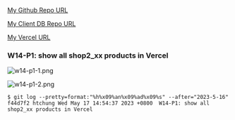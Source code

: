 [My Github Repo URL](https://github.com/Daineair/1112-2A-db-demo-410410228)
 
[My Client DB Repo URL](https://github.com/Daineair/1112-client-db_28.git)
 
[My Vercel URL](https://1112-client-db-28.vercel.app/)
 
### W14-P1: show all shop2_xx products in Vercel
 
![w14-p1-1.png](https://jiewhttktusvivcyqnki.supabase.co/storage/v1/object/public/demo_28/md_28_img/w14-p1-1.png?t=2023-05-17T09%3A36%3A45.785Z)
 
![w14-p1-2.png](https://jiewhttktusvivcyqnki.supabase.co/storage/v1/object/public/demo_28/md_28_img/w14-p1-2.png?t=2023-05-17T09%3A42%3A03.759Z)
 
```
$ git log --pretty=format:"%h%x09%an%x09%ad%x09%s" --after="2023-5-16"
f44d7f2 htchung Wed May 17 14:54:37 2023 +0800  W14-P1: show all shop2_xx products in Vercel
```